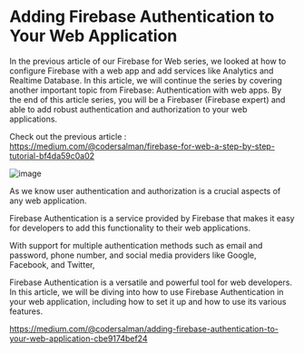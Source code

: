 # Adding Firebase Authentication to Your Web Application

In the previous article of our Firebase for Web series, we looked at how to configure Firebase with a web app and add services like Analytics and Realtime Database. In this article, we will continue the series by covering another important topic from Firebase: Authentication with web apps. By the end of this article series, you will be a Firebaser (Firebase expert) and able to add robust authentication and authorization to your web applications.

Check out the previous article : https://medium.com/@codersalman/firebase-for-web-a-step-by-step-tutorial-bf4da59c0a02

![image](https://user-images.githubusercontent.com/83803180/214997945-65984848-0dd7-480e-b465-7a577839f789.png)


As we know user authentication and authorization is a crucial aspects of any web application.

Firebase Authentication is a service provided by Firebase that makes it easy for developers to add this functionality to their web applications.

With support for multiple authentication methods such as email and password, phone number, and social media providers like Google, Facebook, and Twitter,

Firebase Authentication is a versatile and powerful tool for web developers. In this article, we will be diving into how to use Firebase Authentication in your web application, including how to set it up and how to use its various features.

https://medium.com/@codersalman/adding-firebase-authentication-to-your-web-application-cbe9174bef24
